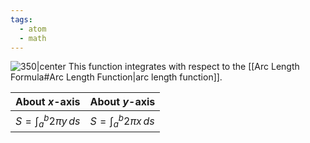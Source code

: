 ```yaml
---
tags:
  - atom
  - math
---
```

![350|center](surfaces-of-revolution.excalidraw.svg)
This function integrates with respect to the [[Arc Length Formula#Arc Length Function|arc length function]].

| About $x$-axis                           | About $y$-axis                           |
| ---------------------------------------- | ---------------------------------------- |
| $\displaystyle S = \int_a^b 2\pi y \,ds$ | $\displaystyle S = \int_a^b 2\pi x \,ds$ |